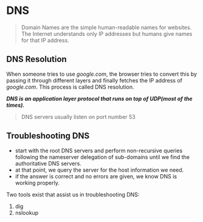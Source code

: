 # DNS
>Domain Names are the simple human-readable names for websites. The Internet understands only IP addresses but humans give names for that IP address.

## DNS Resolution
When someone tries to use *google.com*, the browser tries to convert this by passing it through different layers and finally fetches the IP address of *google.com*. This process is called DNS resolution.

***DNS is an application layer protocol that runs on top of UDP(most of the times).***

>DNS servers usually listen on port number 53

## Troubleshooting DNS

- start with the root DNS servers and perform non-recursive queries following the nameserver delegation of sub-domains until we find the authoritative DNS servers. 
- at that point, we query the server for the host information we need. 
- if the answer is correct and no errors are given, we know DNS is working properly.

Two tools exist that assist us in troubleshooting DNS:

1. dig
2. nslookup